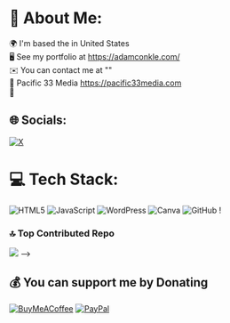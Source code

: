 # 💫 About Me:
🌍  I'm based the in United States<br>🖥️  See my portfolio at https://adamconkle.com/<br>✉️  You can contact me at ""<br>🚀  Pacific 33 Media https://pacific33media.com<br>🚀 
## 🌐 Socials:
[![X](https://img.shields.io/badge/X-black.svg?logo=X&logoColor=white)](https://x.com/AdamCDesigns) 

# 💻 Tech Stack:
![HTML5](https://img.shields.io/badge/html5-%23E34F26.svg?style=flat-square&logo=html5&logoColor=white)
![JavaScript](https://img.shields.io/badge/javascript-%23323330.svg?style=flat-square&logo=javascript&logoColor=%23F7DF1E) 
![WordPress](https://img.shields.io/badge/WordPress-%23117AC9.svg?style=flat-square&logo=WordPress&logoColor=white) 
![Canva](https://img.shields.io/badge/Canva-%2300C4CC.svg?style=flat-square&logo=Canva&logoColor=white) 
![GitHub](https://img.shields.io/badge/github-%23121011.svg?style=flat-square&logo=github&logoColor=white) !

<!--
# 📊 GitHub Stats:
![](https://github-readme-stats.vercel.app/api?username=WebdevShefali&theme=dark&hide_border=true&include_all_commits=true&count_private=false)<br/>
![](https://github-readme-streak-stats.herokuapp.com/?user=WebdevShefali&theme=dark&hide_border=true)<br/>
![](https://github-readme-stats.vercel.app/api/top-langs/?username=WebdevShefali&theme=dark&hide_border=true&include_all_commits=true&count_private=false&layout=## 🏆 GitHub Trophies
![](https://github-profile-trophy.vercel.app/?username=WebdevShefali&theme=dracula&no-frame=true&no-bg=true&margin-w=4)
-->

### 🔝 Top Contributed Repo
![](https://github-contributor-stats.vercel.app/api?username=WebdevShefali&limit=5&theme=darcula&combine_all_yearly_contributions=true)
-->

  ## 💰 You can support me by Donating
  [![BuyMeACoffee](https://img.shields.io/badge/Buy%20Me%20a%20Coffee-ffdd00?style=for-the-badge&logo=buy-me-a-coffee&logoColor=black)](https://buymeacoffee.com/adamcdesigns) [![PayPal](https://img.shields.io/badge/PayPal-00457C?style=for-the-badge&logo=paypal&logoColor=white)](https://www.paypal.com/paypalme/pacific33media) 

  

